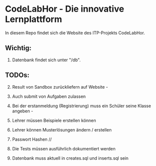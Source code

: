 # CodeLabHor - Die innovative Lernplattform

In diesem Repo findet sich die Website des ITP-Projekts CodeLabHor.

## Wichtig:

1. Datenbank findet sich unter "/db".

## TODOs:

2. Result von Sandbox zurückliefern auf Website -
3. Auch submit von Aufgaben zulassen
7. Bei der erstanmeldung (Registrierung) muss ein Schüler seine Klasse angeben -
9. Lehrer müssen Beispiele erstellen können
11. Lehrer können Musterlösungen ändern / erstellen







4. Passwort Hashen //
12. Die Tests müssen ausführlich dokumentiert werden
13. Datenbank muss aktuell in creates.sql und inserts.sql sein